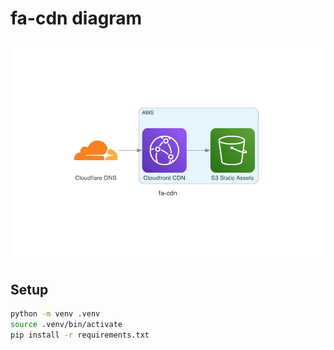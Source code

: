 # fa-cdn diagram

![FontAwesome CDN](fa-cdn.png "fa-cdn")

## Setup

```bash
python -m venv .venv
source .venv/bin/activate
pip install -r requirements.txt
```